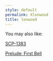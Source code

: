```yaml
---
style: default
permalink: Xlonwood
title: lonwood
---
```

You may also like:

[SCP-1383](http://scp-wiki.net/scp-1383)

[Prelude: First Bell](http://scp-wiki.net/days-gone-by)
